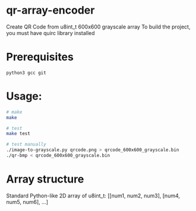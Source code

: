 # qr-array-encoder
Create QR Code from u8int_t 600x600 grayscale array 
To build the project, you must have quirc library installed

# Prerequisites
```
python3 gcc git
```

# Usage:
```bash
# make
make

# test
make test

# test manually
./image-to-grayscale.py qrcode.png > qrcode_600x600_grayscale.bin
./qr-bmp < qrcode_600x600_grayscale.bin
```

# Array structure
Standard Python-like 2D array of u8int_t: [[num1, num2, num3], [num4, num5, num6], ...]
